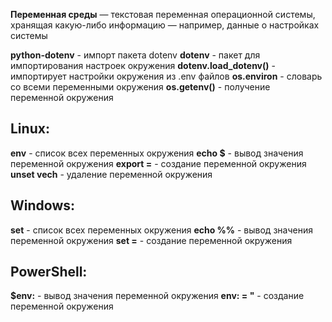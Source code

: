 **Переменная среды** — текстовая переменная операционной системы, хранящая какую-либо информацию — например, данные о настройках системы

**python-dotenv** - импорт пакета dotenv **dotenv** - пакет для импортирования настроек окружения **dotenv.load_dotenv()** - импортирует настройки окружения из .env файлов **os.environ** - словарь со всеми переменными окружения **os.getenv()** - получение переменной окружения

## Linux:

**env** - список всех переменных окружения **echo $** - вывод значения переменной окружения **export =** - создание переменной окружения **unset vech** - удаление переменной окружения

## Windows:

**set** - список всех переменных окружения 
**echo \%%** - вывод значения переменной окружения
**set =** - создание переменной окружения

## PowerShell:

**$env:** - вывод значения переменной окружения
**env: = "** - создание переменной окружения